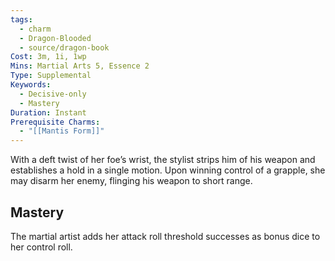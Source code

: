 ```yaml
---
tags:
  - charm
  - Dragon-Blooded
  - source/dragon-book
Cost: 3m, 1i, 1wp
Mins: Martial Arts 5, Essence 2
Type: Supplemental
Keywords:
  - Decisive-only
  - Mastery
Duration: Instant
Prerequisite Charms:
  - "[[Mantis Form]]"
---
```

With a deft twist of her foe’s wrist, the stylist strips him of his weapon and establishes a hold in a single motion. Upon winning control of a grapple, she may disarm her enemy, flinging his weapon to short range. 
## Mastery

The martial artist adds her attack roll threshold successes as bonus dice to her control roll.
